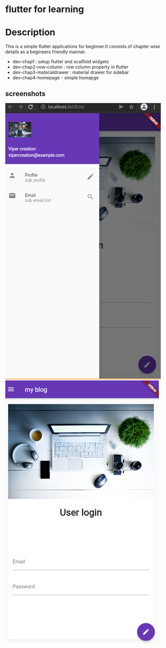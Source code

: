 # flutter for learning

# Description

This is a simple flutter applications for beginner.It consists of chapter wise details as a begineers friendly manner.

- dev-chap1 : setup flutter and scallfold widgets
- dev-chap2-row-column : row column property in flutter
- dev-chap3-materialdrawer : material drawer for sidebar
- dev-chap4-homepage - simple homapge

## screenshots

![](images/sidebar.png)
![](images/home.png)
